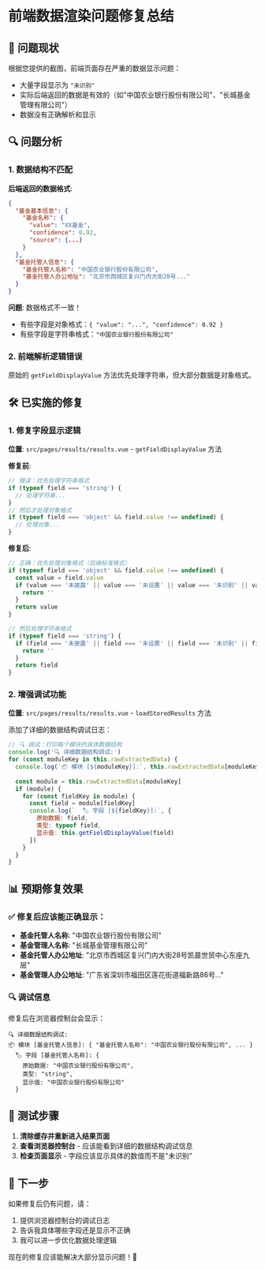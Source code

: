# 前端数据渲染问题修复总结

## 🚨 问题现状

根据您提供的截图，前端页面存在严重的数据显示问题：
- 大量字段显示为 `"未识别"`
- 实际后端返回的数据是有效的（如"中国农业银行股份有限公司"、"长城基金管理有限公司"）
- 数据没有正确解析和显示

## 🔍 问题分析

### 1. 数据结构不匹配
**后端返回的数据格式**:
```json
{
  "基金基本信息": {
    "基金名称": {
      "value": "XX基金",
      "confidence": 0.92,
      "source": {...}
    }
  },
  "基金托管人信息": {
    "基金托管人名称": "中国农业银行股份有限公司",
    "基金托管人办公地址": "北京市西城区复兴门内大街28号..."
  }
}
```

**问题**: 数据格式不一致！
- 有些字段是对象格式：`{ "value": "...", "confidence": 0.92 }`
- 有些字段是字符串格式：`"中国农业银行股份有限公司"`

### 2. 前端解析逻辑错误
原始的 `getFieldDisplayValue` 方法优先处理字符串，但大部分数据是对象格式。

## 🛠️ 已实施的修复

### 1. 修复字段显示逻辑
**位置**: `src/pages/results/results.vue` - `getFieldDisplayValue` 方法

**修复前**:
```javascript
// 错误：优先处理字符串格式
if (typeof field === 'string') {
  // 处理字符串...
}
// 然后才处理对象格式
if (typeof field === 'object' && field.value !== undefined) {
  // 处理对象...
}
```

**修复后**:
```javascript
// 正确：优先处理对象格式（后端标准格式）
if (typeof field === 'object' && field.value !== undefined) {
  const value = field.value
  if (value === '未披露' || value === '未设置' || value === '未识别' || value === '' || value === null) {
    return ''
  }
  return value
}

// 然后处理字符串格式
if (typeof field === 'string') {
  if (field === '未披露' || field === '未设置' || field === '未识别' || field === '' || field === null) {
    return ''
  }
  return field
}
```

### 2. 增强调试功能
**位置**: `src/pages/results/results.vue` - `loadStoredResults` 方法

添加了详细的数据结构调试日志：
```javascript
// 🔍 调试：打印每个模块的具体数据结构
console.log('🔍 详细数据结构调试:')
for (const moduleKey in this.rawExtractedData) {
  console.log(`📦 模块 [${moduleKey}]:`, this.rawExtractedData[moduleKey])
  
  const module = this.rawExtractedData[moduleKey]
  if (module) {
    for (const fieldKey in module) {
      const field = module[fieldKey]
      console.log(`  🏷️ 字段 [${fieldKey}]:`, {
        原始数据: field,
        类型: typeof field,
        显示值: this.getFieldDisplayValue(field)
      })
    }
  }
}
```

## 📊 预期修复效果

### ✅ 修复后应该能正确显示：
- **基金托管人名称**: "中国农业银行股份有限公司"
- **基金管理人名称**: "长城基金管理有限公司"  
- **基金托管人办公地址**: "北京市西城区复兴门内大街28号凯晨世贸中心东座九层"
- **基金管理人办公地址**: "广东省深圳市福田区莲花街道福新路86号..."

### 🔍 调试信息
修复后在浏览器控制台会显示：
```
🔍 详细数据结构调试:
📦 模块 [基金托管人信息]: { "基金托管人名称": "中国农业银行股份有限公司", ... }
  🏷️ 字段 [基金托管人名称]: {
    原始数据: "中国农业银行股份有限公司",
    类型: "string", 
    显示值: "中国农业银行股份有限公司"
  }
```

## 🎯 测试步骤

1. **清除缓存并重新进入结果页面**
2. **查看浏览器控制台** - 应该能看到详细的数据结构调试信息
3. **检查页面显示** - 字段应该显示具体的数值而不是"未识别"

## 🚀 下一步

如果修复后仍有问题，请：
1. 提供浏览器控制台的调试日志
2. 告诉我具体哪些字段还是显示不正确
3. 我可以进一步优化数据处理逻辑

现在的修复应该能解决大部分显示问题！🎉


